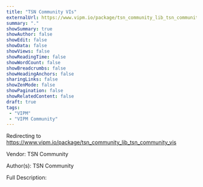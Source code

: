 ```yaml
---
title: "TSN Community VIs"
externalUrl: https://www.vipm.io/package/tsn_community_lib_tsn_community_vis
summary: "."
showSummary: true
showAuthor: false
showEdit: false
showData: false
showViews: false
showReadingTime: false
showWordCount: false
showBreadcrumbs: false
showHeadingAnchors: false
sharingLinks: false
showZenMode: false
showPagination: false
showRelatedContent: false
draft: true
tags:
 - "VIPM"
 - "VIPM Community"
---
```


Redirecting to https://www.vipm.io/package/tsn_community_lib_tsn_community_vis

Vendor: TSN Community

Author(s): TSN Community
 
Full Description:
